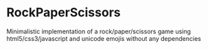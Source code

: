 # RockPaperScissors
Minimalistic implementation of a rock/paper/scissors game using
html5/css3/javascript and unicode emojis without any dependencies
